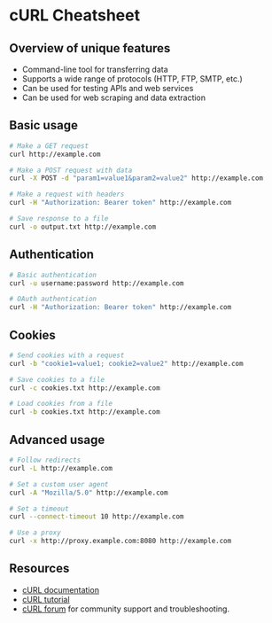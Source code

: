 # cURL Cheatsheet

## Overview of unique features

- Command-line tool for transferring data
- Supports a wide range of protocols (HTTP, FTP, SMTP, etc.)
- Can be used for testing APIs and web services
- Can be used for web scraping and data extraction

## Basic usage

```bash
# Make a GET request
curl http://example.com

# Make a POST request with data
curl -X POST -d "param1=value1&param2=value2" http://example.com

# Make a request with headers
curl -H "Authorization: Bearer token" http://example.com

# Save response to a file
curl -o output.txt http://example.com
```

## Authentication

```bash
# Basic authentication
curl -u username:password http://example.com

# OAuth authentication
curl -H "Authorization: Bearer token" http://example.com
```

## Cookies

```bash
# Send cookies with a request
curl -b "cookie1=value1; cookie2=value2" http://example.com

# Save cookies to a file
curl -c cookies.txt http://example.com

# Load cookies from a file
curl -b cookies.txt http://example.com
```

## Advanced usage

```bash
# Follow redirects
curl -L http://example.com

# Set a custom user agent
curl -A "Mozilla/5.0" http://example.com

# Set a timeout
curl --connect-timeout 10 http://example.com

# Use a proxy
curl -x http://proxy.example.com:8080 http://example.com
```

## Resources

- [cURL documentation](https://curl.se/docs/)
- [cURL tutorial](https://curl.se/docs/httpscripting.html)
- [cURL forum](https://stackoverflow.com/questions/tagged/curl) for community support and troubleshooting.
